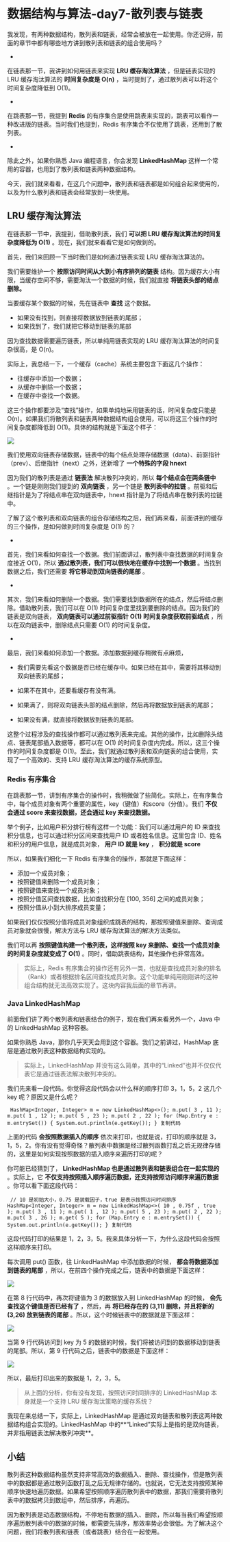 # 数据结构与算法-day7-散列表与链表 #

我发现，有两种数据结构，散列表和链表，经常会被放在一起使用。你还记得，前面的章节中都有哪些地方讲到散列表和链表的组合使用吗？

* 

在链表那一节，我讲到如何用链表来实现 **LRU 缓存淘汰算法** ，但是链表实现的 LRU 缓存淘汰算法的 **时间复杂度是 O(n)** ，当时提到了，通过散列表可以将这个时间复杂度降低到 O(1)。

* 

在跳表那一节，我提到 **Redis** 的有序集合是使用跳表来实现的，跳表可以看作一种改进版的链表。当时我们也提到，Redis 有序集合不仅使用了跳表，还用到了散列表。

* 

除此之外，如果你熟悉 Java 编程语言，你会发现 **LinkedHashMap** 这样一个常用的容器，也用到了散列表和链表两种数据结构。

今天，我们就来看看，在这几个问题中，散列表和链表都是如何组合起来使用的，以及为什么散列表和链表会经常放到一块使用。

## LRU 缓存淘汰算法 ##

在链表那一节中，我提到，借助散列表，我们 **可以把 LRU 缓存淘汰算法的时间复杂度降低为 O(1)** 。现在，我们就来看看它是如何做到的。

首先，我们来回顾一下当时我们是如何通过链表实现 LRU 缓存淘汰算法的。

我们需要维护一个 **按照访问时间从大到小有序排列的链表** 结构。因为缓存大小有限，当缓存空间不够，需要淘汰一个数据的时候，我们就直接 **将链表头部的结点删除。**

当要缓存某个数据的时候，先在链表中 **查找** 这个数据。

* 如果没有找到，则直接将数据放到链表的尾部；
* 如果找到了，我们就把它移动到链表的尾部

因为查找数据需要遍历链表，所以单纯用链表实现的 LRU 缓存淘汰算法的时间复杂很高，是 O(n)。

实际上，我总结一下，一个缓存（cache）系统主要包含下面这几个操作：

* 往缓存中添加一个数据；
* 从缓存中删除一个数据；
* 在缓存中查找一个数据。

这三个操作都要涉及“查找”操作，如果单纯地采用链表的话，时间复杂度只能是 O(n)。如果我们将散列表和链表两种数据结构组合使用，可以将这三个操作的时间复杂度都降低到 O(1)。具体的结构就是下面这个样子：

![](https://user-gold-cdn.xitu.io/2019/5/9/16a9d3939049c864?imageView2/0/w/1280/h/960/ignore-error/1)

我们使用双向链表存储数据，链表中的每个结点处理存储数据（data）、前驱指针（prev）、后继指针（next）之外，还新增了 **一个特殊的字段 hnext**

因为我们的散列表是通过 **链表法** 解决散列冲突的，所以 **每个结点会在两条链中** 。一个链是刚刚我们提到的 **双向链表** ，另一个链是 **散列表中的拉链** 。前驱和后继指针是为了将结点串在双向链表中，hnext 指针是为了将结点串在散列表的拉链中。

了解了这个散列表和双向链表的组合存储结构之后，我们再来看，前面讲到的缓存的三个操作，是如何做到时间复杂度是 O(1) 的？

* 

首先，我们来看如何查找一个数据。我们前面讲过，散列表中查找数据的时间复杂度接近 O(1)，所以 **通过散列表，我们可以很快地在缓存中找到一个数据** 。当找到数据之后，我们还需要 **将它移动到双向链表的尾部** 。

* 

其次，我们来看如何删除一个数据。我们需要找到数据所在的结点，然后将结点删除。借助散列表，我们可以在 O(1) 时间复杂度里找到要删除的结点。因为我们的链表是双向链表， **双向链表可以通过前驱指针 O(1) 时间复杂度获取前驱结点** ，所以在双向链表中，删除结点只需要 O(1) 的时间复杂度。

* 

最后，我们来看如何添加一个数据。添加数据到缓存稍微有点麻烦，

* 我们需要先看这个数据是否已经在缓存中。如果已经在其中，需要将其移动到双向链表的尾部；
* 如果不在其中，还要看缓存有没有满。

* 如果满了，则将双向链表头部的结点删除，然后再将数据放到链表的尾部；
* 如果没有满，就直接将数据放到链表的尾部。

这整个过程涉及的查找操作都可以通过散列表来完成。其他的操作，比如删除头结点、链表尾部插入数据等，都可以在 O(1) 的时间复杂度内完成。所以，这三个操作的时间复杂度都是 O(1)。至此，我们就通过散列表和双向链表的组合使用，实现了一个高效的、支持 LRU 缓存淘汰算法的缓存系统原型。

### Redis 有序集合 ###

在跳表那一节，讲到有序集合的操作时，我稍微做了些简化。实际上，在有序集合中，每个成员对象有两个重要的属性，key（键值）和score（分值）。我们 **不仅会通过 score 来查找数据，还会通过 key 来查找数据。**

举个例子，比如用户积分排行榜有这样一个功能：我们可以通过用户的 ID 来查找积分信息，也可以通过积分区间来查找用户 ID 或者姓名信息。这里包含 ID、姓名和积分的用户信息，就是成员对象， **用户 ID 就是 key** ， **积分就是 score**

所以，如果我们细化一下 Redis 有序集合的操作，那就是下面这样：

* 添加一个成员对象；
* 按照键值来删除一个成员对象；
* 按照键值来查找一个成员对象；
* 按照分值区间查找数据，比如查找积分在 [100, 356] 之间的成员对象；
* 按照分值从小到大排序成员变量；

如果我们仅仅按照分值将成员对象组织成跳表的结构，那按照键值来删除、查询成员对象就会很慢，解决方法与 LRU 缓存淘汰算法的解决方法类似。

我们可以再 **按照键值构建一个散列表，这样按照 key 来删除、查找一个成员对象的时间复杂度就变成了 O(1)** 。同时，借助跳表结构，其他操作也非常高效。

> 
> 
> 
> 实际上，Redis
> 有序集合的操作还有另外一类，也就是查找成员对象的排名（Rank）或者根据排名区间查找成员对象。这个功能单纯用刚刚讲的这种组合结构就无法高效实现了。这块内容我后面的章节再讲。
> 
> 
> 

### Java LinkedHashMap ###

前面我们讲了两个散列表和链表结合的例子，现在我们再来看另外一个，Java 中的 LinkedHashMap 这种容器。

如果你熟悉 Java，那你几乎天天会用到这个容器。我们之前讲过，HashMap 底层是通过散列表这种数据结构实现的。

> 
> 
> 
> 实际上，LinkedHashMap 并没有这么简单，其中的“Linked”也并不仅仅代表它是通过链表法解决散列冲突的。
> 
> 

我们先来看一段代码。你觉得这段代码会以什么样的顺序打印 3，1，5，2 这几个 key 呢？原因又是什么呢？

` HashMap<Integer, Integer> m = new LinkedHashMap<>(); m.put( 3 , 11 ); m.put( 1 , 12 ); m.put( 5 , 23 ); m.put( 2 , 22 ); for (Map.Entry e : m.entrySet()) { System.out.println(e.getKey()); } 复制代码`

上面的代码 **会按照数据插入的顺序** 依次来打印，也就是说，打印的顺序就是 3，1，5，2。你有没有觉得奇怪？散列表中数据是经过散列函数打乱之后无规律存储的，这里是如何实现按照数据的插入顺序来遍历打印的呢？

你可能已经猜到了， **LinkedHashMap 也是通过散列表和链表组合在一起实现的** 。实际上，它 **不仅支持按照插入顺序遍历数据，还支持按照访问顺序来遍历数据** 。你可以看下面这段代码：

` // 10 是初始大小，0.75 是装载因子，true 是表示按照访问时间排序 HashMap<Integer, Integer> m = new LinkedHashMap<>( 10 , 0.75f , true ); m.put( 3 , 11 ); m.put( 1 , 12 ); m.put( 5 , 23 ); m.put( 2 , 22 ); m.put( 3 , 26 ); m.get( 5 ); for (Map.Entry e : m.entrySet()) { System.out.println(e.getKey()); } 复制代码`

这段代码打印的结果是 1，2，3，5。我来具体分析一下，为什么这段代码会按照这样顺序来打印。

每次调用 put() 函数，往 LinkedHashMap 中添加数据的时候， **都会将数据添加到链表的尾部** ，所以，在前四个操作完成之后，链表中的数据是下面这样：

![](https://user-gold-cdn.xitu.io/2019/5/9/16a9d4086b6f2fdc?imageView2/0/w/1280/h/960/ignore-error/1)

在第 8 行代码中，再次将键值为 3 的数据放入到 LinkedHashMap 的时候， **会先查找这个键值是否已经有了** ，然后，再 **将已经存在的 (3,11) 删除，并且将新的 (3,26) 放到链表的尾部** 。所以，这个时候链表中的数据就是下面这样：

![](https://user-gold-cdn.xitu.io/2019/5/9/16a9d40c99550f29?imageView2/0/w/1280/h/960/ignore-error/1)

当第 9 行代码访问到 key 为 5 的数据的时候，我们将被访问到的数据移动到链表的尾部。所以，第 9 行代码之后，链表中的数据是下面这样：

![](https://user-gold-cdn.xitu.io/2019/5/9/16a9d4103d9139c1?imageView2/0/w/1280/h/960/ignore-error/1)

所以，最后打印出来的数据是 1，2，3，5。

> 
> 
> 
> 从上面的分析，你有没有发现，按照访问时间排序的 LinkedHashMap 本身就是一个支持 LRU 缓存淘汰策略的缓存系统？
> 
> 

我现在来总结一下，实际上，LinkedHashMap 是通过双向链表和散列表这两种数据结构组合实现的。LinkedHashMap 中的**“Linked”实际上是指的是双向链表，并非指用链表法解决散列冲突**。

## 小结 ##

散列表这种数据结构虽然支持非常高效的数据插入、删除、查找操作，但是散列表中的数据都是通过散列函数打乱之后无规律存储的。也就说，它无法支持按照某种顺序快速地遍历数据。如果希望按照顺序遍历散列表中的数据，那我们需要将散列表中的数据拷贝到数组中，然后排序，再遍历。

因为散列表是动态数据结构，不停地有数据的插入、删除，所以每当我们希望按顺序遍历散列表中的数据的时候，都需要先排序，那效率势必会很低。为了解决这个问题，我们将散列表和链表（或者跳表）结合在一起使用。